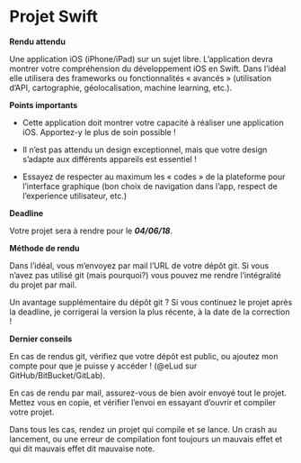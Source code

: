 # Projet Swift

**Rendu attendu**

Une application iOS (iPhone/iPad) sur un sujet libre. L’application devra montrer votre compréhension du développement iOS en Swift. Dans l’idéal elle utilisera des frameworks ou fonctionnalités « avancés » (utilisation d’API, cartographie, géolocalisation, machine learning, etc.).

**Points importants**

- Cette application doit montrer votre capacité à réaliser une application iOS. Apportez-y le plus de soin possible ! 

- Il n’est pas attendu un design exceptionnel, mais que votre design s’adapte aux différents appareils est essentiel !

- Essayez de respecter au maximum les « codes » de la plateforme pour l’interface graphique (bon choix de navigation dans l’app, respect de l’experience utilisateur, etc.)

**Deadline**

Votre projet sera à rendre pour le ***04/06/18***.

**Méthode de rendu**

Dans l’idéal, vous m’envoyez par mail l’URL de votre dépôt git. Si vous n’avez pas utilisé git (mais pourquoi?) vous pouvez me rendre l’intégralité du projet par mail.

Un avantage supplémentaire du dépôt git ? Si vous continuez le projet après la deadline, je corrigerai la version la plus récente, à la date de la correction !

**Dernier conseils**

En cas de rendus git, vérifiez que votre dépôt est public, ou ajoutez mon compte pour que je puisse y accéder ! (@eLud sur GitHub/BitBucket/GitLab).

En cas de rendu par mail, assurez-vous de bien avoir envoyé tout le projet. Mettez vous en copie, et vérifier l’envoi en essayant d’ouvrir et compiler votre projet.

Dans tous les cas, rendez un projet qui compile et se lance. Un crash au lancement, ou une erreur de compilation font toujours un mauvais effet et qui dit mauvais effet dit mauvaise note.
